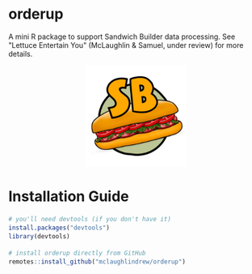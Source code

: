 # orderup

A mini R package to support Sandwich Builder data processing. See "Lettuce Entertain You" (McLaughlin & Samuel, under review) for more details.

<p align="center"><img src="https://github.com/mclaughlindrew/orderup/blob/master/SB_icon.png" height="200px" width="200px" />

# Installation Guide

``` r
# you'll need devtools (if you don't have it)
install.packages("devtools")
library(devtools)

# install orderup directly from GitHub
remotes::install_github("mclaughlindrew/orderup")
``` 

